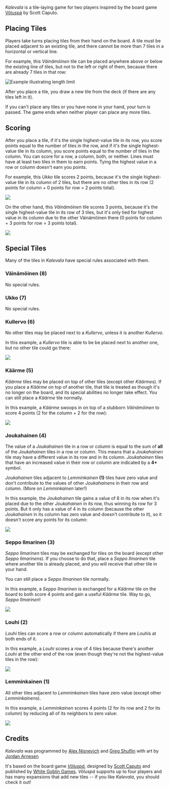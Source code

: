 *Kalevala* is a tile-laying game for two players inspired by the board game [
Völuspá](http://www.whitegoblingames.com/game/126/Vlusp) by Scott Caputo.

## Placing Tiles

Players take turns placing tiles from their hand on the board. A tile must 
be placed adjacent to an existing tile, and there cannot be more than 7 tiles
in a horizontal or vertical line. 

For example, this *Väinämöinen* tile can be placed anywhere above or below the existing line of tiles, but not to the left or right of them, because there are already 7 tiles in that row:

![Example illustrating length limit](https://raw.githubusercontent.com/AlexNisnevich/voluspa/master/images/Gifs/Length_Example.gif)

After you place a tile, you draw a new tile from the deck (if there are any tiles left in it).

If you can't place any tiles or you have none in your hand, your turn is passed. The game ends when neither player can place any more tiles.

## Scoring

After you place a tile, if it's the single highest-value tile in its row, you score points equal to the number of tiles in the row, and if it's the single highest-value tile in its column, you score points equal to the number of tiles in the column. You can score for a row, a column, both, or neither. Lines must have at least two tiles in them to earn points. Tying the highest value in a row or column doesn't earn you points.

For example, this *Ukko* tile scores 2 points, because it's the single highest-value tile in its column of 2 tiles, but there are no other tiles in its row (2 points for column + 0 points for row = 2 points total).

![](https://raw.githubusercontent.com/AlexNisnevich/voluspa/master/images/Gifs/7-Ukko_Example.gif)

On the other hand, this *Väinämöinen* tile scores 3 points, because it's the single highest-value tile in its row of 3 tiles, but it's only tied for highest value in its column due to the other Väinämöinen there (0 points for column + 3 points for row = 3 points total).

![](https://raw.githubusercontent.com/AlexNisnevich/voluspa/master/images/Gifs/8-Vain_Example.gif)

## Special Tiles

Many of the tiles in *Kalevala* have special rules associated with them.

### Väinämöinen (8)

No special rules.

### Ukko (7)

No special rules.

### Kullervo (6)

No other tiles may be placed next to a *Kullervo*, unless it is another *Kullervo*.

In this example, a *Kullervo* tile is able to be be placed next to another one, but no other tile could go there:

![](https://raw.githubusercontent.com/AlexNisnevich/voluspa/master/images/Gifs/6-Kullervo_Example.gif)

### Käärme (5)

*Käärme* tiles may be placed on top of other tiles (except other *Käärme*s). If you place a *Käärme* on top of another tile, that tile is treated as though it's no longer on the board, and its special abilities no longer take effect. You can still place a *Käärme* tile normally.

In this example, a *Käärme* swoops in on top of a stubborn *Väinämöinen* to score 4 points (2 for the column + 2 for the row):

![](https://raw.githubusercontent.com/AlexNisnevich/voluspa/master/images/Gifs/5-Kaarme_Example.gif)

### Joukahainen (4)

The value of a *Joukahainen* tile in a row or column is equal to the sum of **all** of the *Joukahainen* tiles in a row or column. This means that a *Joukahainen* tile may have a different value in its row and in its column. *Joukahainen* tiles that have an increased value in their row or column are indicated by a **4+** symbol.

*Joukahainen* tiles adjacent to *Lemminkainen* **(1)** tiles have zero value and don't contribute to the values of other *Joukahainen*s in their row and column. (More on *Lemminkainen* later!)

In this example, the *Joukahainen* tile gains a value of 8 in its row when it's placed due to the other *Joukahainen* in its row, thus winning its row for 3 points. But it only has a value of 4 in its column (because the other *Joukahainen* in its column has zero value and doesn't contribute to it), so it doesn't score any points for its column:

![](https://raw.githubusercontent.com/AlexNisnevich/voluspa/master/images/Gifs/4-Jouk_Example.gif)

### Seppo Ilmarinen (3)

*Seppo Ilmarinen* tiles may be exchanged for tiles on the board (except other *Seppo Ilmarinen*s). If you choose to do that, place a *Seppo Ilmarinen* tile where another tile is already placed, and you will receive that other tile in your hand.

You can still place a *Seppo Ilmarinen* tile normally.

In this example, a *Seppo Ilmarinen* is exchanged for a *Käärme* tile on the board to both score 4 points and gain a useful *Käärme* tile. Way to go, *Seppo Ilmarinen*!

![](https://raw.githubusercontent.com/AlexNisnevich/voluspa/master/images/Gifs/3-Ilmar_Example.gif)

### Louhi (2)

*Louhi* tiles can score a row or column automatically if there are *Louhi*s at both ends of it.

In this example, a *Louhi* scores a row of 4 tiles because there's another *Louhi* at the other end of the row (even though they're not the highest-value tiles in the row):

![](https://raw.githubusercontent.com/AlexNisnevich/voluspa/master/images/Gifs/2-Louhi_Example.gif)

### Lemminkainen (1)

All other tiles adjacent to *Lemminkainen* tiles have zero value (except other *Lemminkainen*s).

In this example, a *Lemminkainen* scores 4 points (2 for its row and 2 for its column) by reducing all of its neighbors to zero value:

![](https://raw.githubusercontent.com/AlexNisnevich/voluspa/master/images/Gifs/1-Lemmi_Example.gif)

## Credits

*Kalevala* was programmed by [Alex Nisnevich](http://alex.nisnevich.com) and [Greg Shuflin](http://github.everydayimshuflin.com/) with art by [Jordan Arnesen](http://byjor.com/)

It's based on the board game _[
Völuspá](http://www.whitegoblingames.com/game/126/Vlusp)_, designed by [Scott Caputo](https://boardgamegeek.com/boardgamedesigner/8862/scott-caputo) and published by [White Goblin Games](http://www.whitegoblingames.com). _Völuspá_ supports up to four players and has many expansions that add new tiles -- if you like *Kalevala*, you should check it out!
